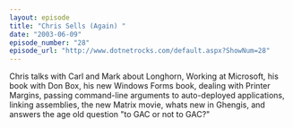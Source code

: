 ```yaml
---
layout: episode
title: "Chris Sells (Again) "
date: "2003-06-09"
episode_number: "28"
episode_url: "http://www.dotnetrocks.com/default.aspx?ShowNum=28"
---
```


Chris talks with Carl and Mark about Longhorn, Working at Microsoft, his book with Don Box, his new Windows Forms book, dealing with Printer Margins, passing command-line arguments to auto-deployed applications, linking assemblies, the new Matrix movie, whats new in Ghengis, and answers the age old question "to GAC or not to GAC?"

